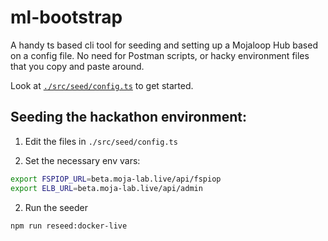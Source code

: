 # ml-bootstrap


A handy ts based cli tool for seeding and setting up a Mojaloop Hub based on a config file. No need for Postman scripts, or hacky environment files that you copy and paste around. 

Look at [`./src/seed/config.ts`](./src/seed/config.ts) to get started.

## Seeding the hackathon environment:

1. Edit the files in `./src/seed/config.ts`

2. Set the necessary env vars:
```bash
export FSPIOP_URL=beta.moja-lab.live/api/fspiop
export ELB_URL=beta.moja-lab.live/api/admin
```

2. Run the seeder
```bash
npm run reseed:docker-live
```